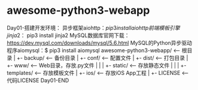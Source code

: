 # awesome-python3-webapp

Day01-搭建开发环境：
  异步框架aiohttp：$pip3 install aiohttp 
  前端模板引擎jinja2：$ pip3 install jinja2
  MySQL数据库官网下载：https://dev.mysql.com/downloads/mysql/5.6.html
  MySQL的Python异步驱动程序aiomysql：$ pip3 install aiomysql
  awesome-python3-webapp/  <-- 根目录
  |
  +- backup/               <-- 备份目录
  |
  +- conf/                 <-- 配置文件
  |
  +- dist/                 <-- 打包目录
  |
  +- www/                  <-- Web目录，存放.py文件
  |  |
  |  +- static/            <-- 存放静态文件
  |  |
  |  +- templates/         <-- 存放模板文件
  |
  +- ios/                  <-- 存放iOS App工程
  |
  +- LICENSE               <-- 代码LICENSE
Day01-END
